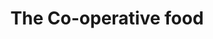 ---
title: "The Co-operative food"
url: /burton-on-trent/the-co-operative-food/
shop: convenience
---